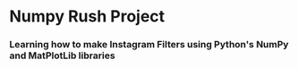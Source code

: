 # Numpy Rush Project
### Learning how to make Instagram Filters using Python's NumPy and MatPlotLib libraries
